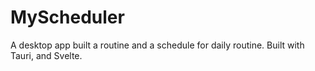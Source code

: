 # MyScheduler

A desktop app built a routine and a schedule for daily routine. Built with Tauri, and Svelte.

